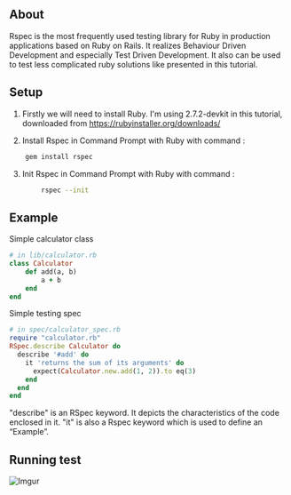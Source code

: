 
## About
  Rspec  is the most frequently used testing library for Ruby in production applications based on Ruby on Rails.
  It realizes Behaviour Driven Development and especially Test Driven Development. It also can be used to test 
  less complicated ruby solutions like presented in this tutorial.

  
## Setup
1. Firstly we will need to install Ruby. 
I'm using 2.7.2-devkit in this tutorial, downloaded from https://rubyinstaller.org/downloads/

2. Install Rspec in Command Prompt with Ruby with command :
``` bash
    gem install rspec
```
3.  Init Rspec in Command Prompt with Ruby with command :

``` bash
        rspec --init
```


## Example 
Simple calculator class

``` Ruby
# in lib/calculator.rb
class Calculator
	def add(a, b)
  		a + b
	end
end
```


Simple testing spec
``` Ruby
# in spec/calculator_spec.rb
require "calculator.rb"
RSpec.describe Calculator do
  describe '#add' do
    it 'returns the sum of its arguments' do
      expect(Calculator.new.add(1, 2)).to eq(3)
    end
  end
end
```
"describe" is an RSpec keyword. It depicts the characteristics of the code enclosed in it.
"it" is also a Rspec keyword which is used to define an “Example”.

## Running test

  ![Imgur](https://i.imgur.com/4YVAamp.png)

    
